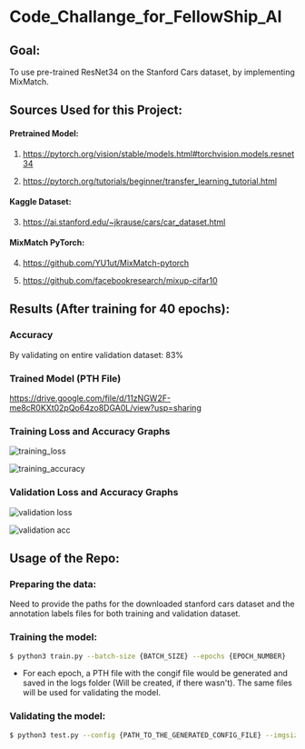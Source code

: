 # Code_Challange_for_FellowShip_AI

## Goal:

To use pre-trained ResNet34 on the Stanford Cars dataset, by implementing MixMatch.

## Sources Used for this Project:

#### Pretrained Model:

  1) https://pytorch.org/vision/stable/models.html#torchvision.models.resnet34

  2) https://pytorch.org/tutorials/beginner/transfer_learning_tutorial.html

#### Kaggle Dataset:
  3) https://ai.stanford.edu/~jkrause/cars/car_dataset.html
 
#### MixMatch PyTorch:

  4) https://github.com/YU1ut/MixMatch-pytorch

  5) https://github.com/facebookresearch/mixup-cifar10

## Results (After training for 40 epochs):

### Accuracy 
  
  By validating on entire validation dataset: 83%
  
### Trained Model (PTH File)

  https://drive.google.com/file/d/11zNGW2F-me8cR0KXt02pQo64zo8DGA0L/view?usp=sharing
  
### Training Loss and Accuracy Graphs

  ![training_loss](https://user-images.githubusercontent.com/33520288/173075615-823b9756-5022-4a4e-8e5b-d545220249df.png)
  
  ![training_accuracy](https://user-images.githubusercontent.com/33520288/173075657-0f18f2f1-c098-497d-bd97-7e49218f0353.png)

### Validation Loss and Accuracy Graphs

  ![validation loss](https://user-images.githubusercontent.com/33520288/173075806-dbd3cb8f-4e94-43d6-b72d-96bdbd79c449.png)

  ![validation acc](https://user-images.githubusercontent.com/33520288/173075833-a73a194e-d51d-401c-9632-855d36229f32.png)

## Usage of the Repo:

### Preparing the data:
  
  Need to provide the paths for the downloaded stanford cars dataset and the annotation labels files for both training and validation dataset.
  
### Training the model:

  ```bash
  $ python3 train.py --batch-size {BATCH_SIZE} --epochs {EPOCH_NUMBER}
  ```
  * For each epoch, a PTH file with the congif file would be generated and saved in the logs folder (Will be created, if there wasn't). The same files will be used for validating the model.
 
### Validating the model:

  ```bash
  $ python3 test.py --config {PATH_TO_THE_GENERATED_CONFIG_FILE} --imgsize {IMAGE_SIZE_FOR_VALIDATION}
  ```
  

  


